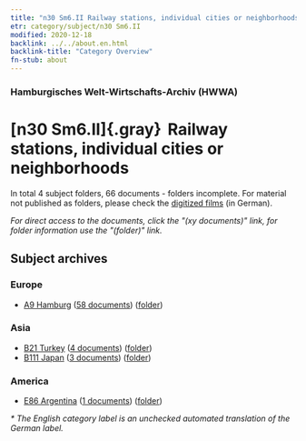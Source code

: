 ```yaml
---
title: "n30 Sm6.II Railway stations, individual cities or neighborhoods"
etr: category/subject/n30 Sm6.II
modified: 2020-12-18
backlink: ../../about.en.html
backlink-title: "Category Overview"
fn-stub: about
---
```


### Hamburgisches Welt-Wirtschafts-Archiv (HWWA)
# [n30 Sm6.II]{.gray}&#8201; Railway stations, individual cities or neighborhoods&#160; 





In total 4 subject folders, 66 documents - folders incomplete.
For material not published as folders, please check the [digitized films](/film/h1_sh) (in German).

_For direct access to the documents, click the "(xy documents)" link, for folder information use the "(folder)" link._

## Subject archives



### Europe

- [A9 Hamburg](../../../geo/about.en.html#A9) (<a href="https://dfg-viewer.de/show/?tx_dlf[id]=https://pm20.zbw.eu/mets/sh/1409xx/140905/1455xx/145539/public.mets.en.xml" target="_blank">58 documents</a>) ([folder](http://purl.org/pressemappe20/folder/sh/140905,145539))

### Asia

- [B21 Turkey](../../../geo/about.en.html#B21) (<a href="https://dfg-viewer.de/show/?tx_dlf[id]=https://pm20.zbw.eu/mets/sh/1411xx/141111/1455xx/145539/public.mets.en.xml" target="_blank">4 documents</a>) ([folder](http://purl.org/pressemappe20/folder/sh/141111,145539))
- [B111 Japan](../../../geo/about.en.html#B111) (<a href="https://dfg-viewer.de/show/?tx_dlf[id]=https://pm20.zbw.eu/mets/sh/1412xx/141272/1455xx/145539/public.mets.en.xml" target="_blank">3 documents</a>) ([folder](http://purl.org/pressemappe20/folder/sh/141272,145539))

### America

- [E86 Argentina](../../../geo/about.en.html#E86) (<a href="https://dfg-viewer.de/show/?tx_dlf[id]=https://pm20.zbw.eu/mets/sh/1416xx/141692/1455xx/145539/public.mets.en.xml" target="_blank">1 documents</a>) ([folder](http://purl.org/pressemappe20/folder/sh/141692,145539))


_* The English category label is an unchecked automated translation of the German label._

